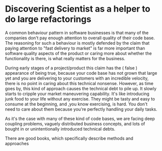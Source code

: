 # Discovering Scientist as a helper to do large refactorings
 A common behaviour pattern in software businesses is that many of the companies don't pay enough attention to overall quality of their code base. The reasoning for such a behaviour is mostly defended by the claim that paying attention to "fast delivery to market" is far more important than software quality aspects of  the product or caring more about whether the functionality is there, is what really matters for the business. 
 
 During early stages of a project/product this claim has the ( false ) appearance of being true, because your code base has not grown that large yet and you are delivering to your customers with an incredible velocity, there is no point in caring  about this technical nonsense. However, as time goes by, this kind of approach causes the technical debt to pile up. It slowly starts to cripple your market maneuvering capability. It's like introducing junk food to your life without any exercise. They might be tasty and easy to consume at the beginning, and ,you know exercising, is hard. You don't need to care about them because you're perfectly handling your daily tasks. 
 
 
  As it's the case with many of these kind of code bases, we are facing deep coupling problems, vaguely distributed business concepts, and lots of bought in or unintentionally introduced technical debts. 

There are good books, which specifically describe methods and approaches 